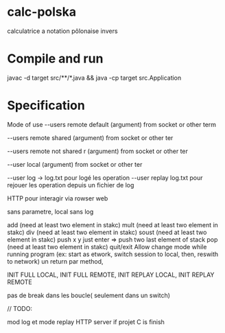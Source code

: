 # calc-polska
calculatrice a notation pôlonaise invers

# Compile and run 
javac -d target src/**/*.java && java -cp target src.Application

# Specification
Mode of use
--users remote default (argument) 
from socket or other term

--users remote shared  (argument)
from socket or other ter

--users remote not shared r (argument)
from socket or other ter

--user local  (argument)
from socket or other ter

--user log -> log.txt pour logé les operation
--user replay log.txt pour rejouer les operation depuis un fichier de log

HTTP pour interagir via rowser web

sans parametre, local sans log

add (need at  least two element in stakc)
mult (need at  least two element in stakc)
div  (need at  least two element in stakc)
soust (need at  least two element in stakc)
push x y
just enter => push two last element of stack
pop  (need at  least two element in stakc)
quit/exit
Allow change mode while running program (ex: start as etwork, switch session to local, then, reswith to network)
un return par method,

INIT FULL LOCAL, INIT FULL REMOTE, INIT REPLAY LOCAL, INIT REPLAY REMOTE

pas de break dans les boucle( seulement dans un switch)

// TODO: 

mod log et mode replay 
HTTP server if projet C is finish

